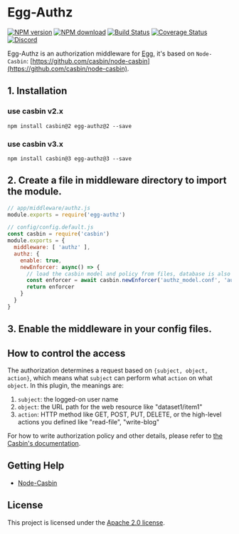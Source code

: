 Egg-Authz 
====
[![NPM version][npm-image]][npm-url]
[![NPM download][download-image]][download-url]
[![Build Status](https://travis-ci.org/node-casbin/egg-authz.svg?branch=master)](https://travis-ci.org/node-casbin/egg-authz)
[![Coverage Status](https://coveralls.io/repos/github/node-casbin/egg-authz/badge.svg?branch=master)](https://coveralls.io/github/node-casbin/egg-authz?branch=master)
[![Discord](https://img.shields.io/discord/1022748306096537660?logo=discord&label=discord&color=5865F2)](https://discord.gg/S5UjpzGZjN)

[npm-image]: https://img.shields.io/npm/v/egg-authz.svg?style=flat-square
[npm-url]: https://npmjs.org/package/egg-authz
[download-image]: https://img.shields.io/npm/dm/egg-authz.svg?style=flat-square
[download-url]: https://npmjs.org/package/egg-authz

Egg-Authz is an authorization middleware for [Egg](https://eggjs.org/), it's based on ``Node-Casbin``: [https://github.com/casbin/node-casbin](https://github.com/casbin/node-casbin).

## 1. Installation
### use casbin v2.x
```shell
npm install casbin@2 egg-authz@2 --save
```

### use casbin v3.x
```shell
npm install casbin@3 egg-authz@3 --save
```

## 2. Create a file in middleware directory to import the module.

```js
// app/middleware/authz.js
module.exports = require('egg-authz')
```

```js
// config/config.default.js
const casbin = require('casbin')
module.exports = {
  middleware: [ 'authz' ],
  authz: {
    enable: true,
    newEnforcer: async() => {
      // load the casbin model and policy from files, database is also supported.
      const enforcer = await casbin.newEnforcer('authz_model.conf', 'authz_policy.csv')
      return enforcer
    }
  }
}
```

## 3. Enable the middleware in your config files.

## How to control the access

The authorization determines a request based on ``{subject, object, action}``, which means what ``subject`` can perform what ``action`` on what ``object``. In this plugin, the meanings are:

1. ``subject``: the logged-on user name
2. ``object``: the URL path for the web resource like "dataset1/item1"
3. ``action``: HTTP method like GET, POST, PUT, DELETE, or the high-level actions you defined like "read-file", "write-blog"


For how to write authorization policy and other details, please refer to [the Casbin's documentation](https://casbin.org).

## Getting Help

- [Node-Casbin](https://github.com/casbin/node-casbin)

## License

This project is licensed under the [Apache 2.0 license](LICENSE).
